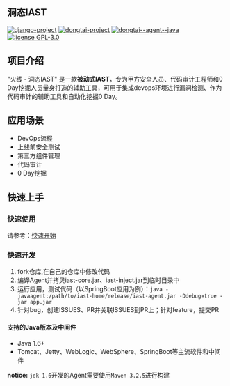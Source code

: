 ## 洞态IAST
[![django-project](https://img.shields.io/badge/django%20versions-3.0.3-blue)](https://www.djangoproject.com/)
[![dongtai-project](https://img.shields.io/badge/dongtai%20versions-beta-green)](https://github.com/huoxianclub/dongtai)
[![dongtai--agent--java](https://img.shields.io/badge/dongtai--agent--java-v1.0.0-lightgrey)](https://github.com/huoxianclub/dongtai-web)
[![license GPL-3.0](https://img.shields.io/github/license/HXSecurity/DongTai-agent-java)](https://github.com/HXSecurity/DongTai-agent-java/blob/main/LICENSE)


## 项目介绍
"火线 - 洞态IAST" 是一款**被动式IAST**，专为甲方安全人员、代码审计工程师和0 Day挖掘人员量身打造的辅助工具，可用于集成devops环境进行漏洞检测、作为代码审计的辅助工具和自动化挖掘0 Day。

## 应用场景
- DevOps流程
- 上线前安全测试
- 第三方组件管理
- 代码审计
- 0 Day挖掘


## 快速上手

### 快速使用
请参考：[快速开始](https://hxsecurity.github.io/DongTaiDoc/#/doc/tutorial/quickstart)

### 快速开发
1. fork仓库,在自己的仓库中修改代码
2. 编译Agent并拷贝iast-core.jar、iast-inject.jar到临时目录中
3. 运行应用，测试代码（以SpringBoot应用为例）：`java -javaagent:/path/to/iast-home/release/iast-agent.jar -Ddebug=true -jar app.jar`
4. 针对bug，创建ISSUES、PR并关联ISSUES到PR上；针对feature，提交PR


#### 支持的Java版本及中间件
- Java 1.6+
- Tomcat、Jetty、WebLogic、WebSphere、SpringBoot等主流软件和中间件

**notice:** `jdk 1.6`开发的Agent需要使用`Maven 3.2.5`进行构建
